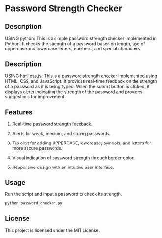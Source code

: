 # Password Strength Checker

## Description 
USING python:
This is a simple password strength checker implemented in Python. It checks the strength of a password based on length, use of uppercase and lowercase letters, numbers, and special characters.

## Description 

USING html,css,js:
This is a password strength checker implemented using HTML, CSS, and JavaScript. It provides real-time feedback on the strength of a password as it is being typed. When the submit button is clicked, it displays alerts indicating the strength of the password and provides suggestions for improvement.

## Features
   

   1. Real-time password strength feedback.

   2. Alerts for weak, medium, and strong passwords.

   3. Tip alert for adding UPPERCASE, lowercase, symbols, and letters for more secure passwords.

   4. Visual indication of password strength through border color.

   5. Responsive design with an intuitive user interface.


## Usage
Run the script and input a password to check its strength.

```sh
python password_checker.py
```

## License
This project is licensed under the MIT License.




